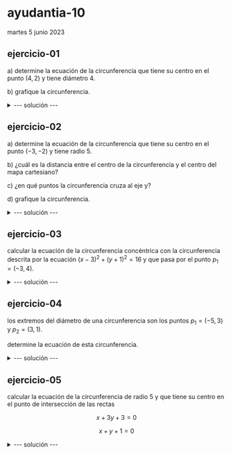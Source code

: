 # ayudantia-10

martes 5 junio 2023

## ejercicio-01

a) determine la ecuación de la circunferencia que tiene su centro en el punto $(4,2)$ y tiene diámetro $4$.

b) grafique la circunferencia.

<details>
<summary>--- solución ---</summary>

a) para encontrar la ecuación de la circunferencia necesitamos el radio y las coordenadas del centro:

del enunciado: 

- el diámetro es 4, por lo tanto el radio es igual a 2.
- el centro es el punto $(4,2)$.

teniendo estos dos elementos podemos reemplazar en la ecuación canónica de la circunferencia para obtener la ecuación.

$$(x-x_0)^2 + (y-y_0)^2 = r^2$$

en este caso $x_0=4$, $y_0=2$, $r=2$. 

reemplazando obtenemos la ecuación: 

$$(x-4)^2 + (y-2)^2 = 2^2$$

$$(x-4)^2 + (y-2)^2 = 4$$

b) para graficar ubicamos las coordenadas del punto central en el plano cartesiano, proyectamos el radio y dibujamos una circunferencia.

![](img/ej1.PNG)

</details>

## ejercicio-02

a) determine la ecuación de la circunferencia que tiene su centro en el punto $(-3,-2)$ y tiene radio $5$.

b) ¿cuál es la distancia entre el centro de la circunferencia y el centro del mapa cartesiano?

c) ¿en qué puntos la circunferencia cruza al eje y?

d) grafique la circunferencia.

<details>
<summary>--- solución ---</summary>

a) en este caso $x_0=-3$, $y_0=-2$, $r=5$. 

reemplazando en la ecuación canónica obtenemos la ecuación: 

$$(x-x_0)^2 + (y-y_0)^2 = r^2$$

$$(x-(-3))^2 + (y-(-2))^2 = 5^2$$

$$(x+3)^2 + (y+2)^2 = 25$$

b) para calcular la distancia entre el punto central $(-3,2)$ y el origen $(0,0)$ utilizamos la fórmula para calcular la distancia entre dos puntos que deriva del teorema de pitágoras:

$$d=\sqrt{(x_2-x_1)^2+(y_2-y_1)^2}$$

reemplazando obtenemos

$$d=\sqrt{(-3-0)^2+(-2-0)^2}$$

$$d=\sqrt{9+4}$$

$$d=\sqrt{13}$$

$$d\approx3.6$$

c) para calcular los puntos en que cruza al eje $y$, reemplazamos $x=0$ en la ecuación de la circunferencia.

$$(x+3)^2 + (y+2)^2 = 25$$

$$(0+3)^2 + (y+2)^2 = 25$$

$$9 + (y+2)^2 = 25$$

$$9 + y^2 + 4y + 4 = 25$$

$$9 + y^2 + 4y + 4 - 25 = 0$$

$$y^2 + 4y -12 = 0$$

esta es una ecuación cuadrática de la forma $ay^2+by+c = 0$ que se resuelve con la fórmula:

$$y = \frac{-b \pm \sqrt{b^2-4ac}}{2a}$$

en este caso, $a=1$, $b=4$ y $c=-12$

reemplazando obtenemos:

$$y = \frac{-b \pm \sqrt{b^2-4ac}}{2a}$$

$$y = \frac{-4 \pm \sqrt{4^2-4\cdot 1 \cdot 12}}{2}$$

$$y = \frac{-4 \pm \sqrt{64}}{2}$$

$$y = \frac{-4 \pm 8}{2}$$

$$y = -2 \pm 4$$

de acá se obtienen dos soluciones:

$$y_1 = 2$$

$$y_2 = -6$$

finalmente podemos concluir que la circunferencia cruza al eje $y$ en las coordenadas $(0,2)$ y $(0,-6)$.

d) gráfico:

![](img/ej2.png)

</details>

## ejercicio-03

calcular la ecuación de la circunferencia concéntrica con la circunferencia descrita por la ecuación $(x-3)^2+(y+1)^2=16$ y que pasa por el punto $p_1=(-3,4)$.

<details>
<summary>--- solución ---</summary>

para encontrar la circunferencia necesitamos su radio $r$ y las coordenadas del centro.

la circunferencia que buscamos comparte centro con la ecuación dada $(x-3)^2+(y+1)^2=16$, por lo tanto su centro está en las coordenadas $(3,-1)$-

el radio lo podemos encontrar calculando la distancia entre el centro $(3,1)$ y el punto $p_1=(-3,4)$. 

utilizamos la fórmula para calcular la distancia entre dos puntos:

$$r=\sqrt{(x_2-x_1)^2+(y_2-y_1)^2}$$

reemplazando obtenemos

$$r=\sqrt{(3-(-3))^2+(1-4)^2}$$

$$r=\sqrt{36+9}$$

$$r=\sqrt{45}$$

finalmente teniendo el centro y el radio, reemplazamos en la ecuación canónica de la circunferencia y obtenemos: 

$$(x-x_0)^2 + (y-y_0)^2 = r^2$$

$$(x-3)^2 + (y+1)^2 = 45$$

![](img/ej3.png)

</details>

## ejercicio-04 

los extremos del diámetro de una circunferencia son los puntos $p_1=(-5,3)$ y $p_2=(3,1)$.

determine la ecuación de esta circunferencia.

<details>
<summary>--- solución ---</summary>

para encontrar la ecuación de la circunferencia necesitamos el centro y el radio.

el centro lo podemos obtener calculando la coordenada central entre los puntos $p_1=(-5,3)$ y $p_2=(3,1)$.

$$centro = (\frac{-5+3}{2}, \frac{3+1}{2})$$

$$centro = (\frac{-2}{2}, \frac{4}{2})$$

$$centro = (-1, 2)$$

el radio lo podemos obtener calculando la distancia entre los puntos $p_1=(-5,3)$ y $p_2=(3,1)$ y dividiendo el resultado a la mitad.

$$r= \frac{\sqrt{(x_2-x_1)^2+(y_2-y_1)^2}}{2}$$

$$r= \frac{\sqrt{(3-(-5))^2+(1-3)^2}}{2}$$

$$r= \frac{\sqrt{8^2+(-2)^2}}{2}$$

$$r= \frac{\sqrt{68}}{2}$$

$$r= \frac{2\sqrt{17}}{2}$$

$$\therefore r= \sqrt{17}$$

finalmente la ecuación: 

$$(x-x_0)^2 + (y-y_0)^2 = r^2$$

en este caso $x_0=-1$, $y_0=2$, $r=\sqrt{17}$.

reemplazando obtenemos la ecuación: 

$$(x+1)^2 + (y-2)^2 = 17$$

</details>

## ejercicio-05

calcular la ecuación de la circunferencia de radio 5 y que tiene su centro en el punto de intersección de las rectas 

$$x+3y+3=0$$

$$x+y+1=0$$

<details>
<summary>--- solución ---</summary>

para encontrar el centro de la circunferencia debemos encontrar el punto de intersección de las rectas dadas, para eso resolvemos el sistema de ecuaciones de dos incógnitas: 

$$ (i) \ \ \ \ x+3y+3=0$$
$$ (ii) \ \ \ \ x+y+1=0$$

**paso 1:** de $(ii)$ aislamos $x$.

$$(ii) \ \ \ \ x=-y-1$$

**paso 2:** reemplazamos en $(i)$ para obtener una ecuación para $y$.

$$(i) \ \ \ \ x+3y+3=0$$
$$\ \ \ \ (-y-1)+3y+3=0$$
$$\ \ \ \ 2y+2=0$$
$$\ \ \ \ y=\frac{-2}{2}$$
$$\ \ \ \ y=-1$$

**paso 3:** reemplazo $y=-1$ en $(ii)$.

$$(ii) \ \ \ \ x=-y-1$$
$$\ \ \ \ x=-(-1)-1$$
$$\ \ \ \ x=0$$

por lo tanto el centro de la circunferencia está en $(0,-1)$ y tiene radio $5$.

reemplazando en la ecuación canónica de la circunferencia:

$$(x-x_0)^2 + (y-y_0)^2 = r^2$$

en este caso $x_0=0$, $y_0=-1$, $r=5$.

reemplazando obtenemos la ecuación: 

$$(x-0)^2 + (y-(-1))^2 = 5^2$$

$$(x-0)^2 + (y+1)^2 = 25$$


</details>
